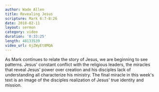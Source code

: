 ```yaml
---
author: Wade Allen
title: Revealing Jesus
scripture: Mark 6:7-8:26
date: 2018-02-11
layout: sermon
category: video
duration: '0:33:25' 
length: 48133539
video_url: 6jZWyEt8MQA
---
```


As Mark continues to relate the story of Jesus, we are beginning to see patterns. Jesus' constant conflict with the religious leaders, the miracles that reveal Jesus' power over creation and his disciples lack of understanding all characterize his ministry. The final miracle in this week's text is an image of the disciples realization of Jesus' true identity and mission.

